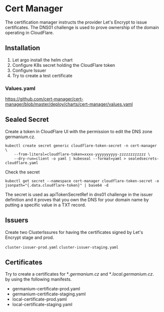 # Cert Manager

The certification manager instructs the provider Let's Encrypt to issue certificates. The DNS01 challenge is used to prove ownership of the domain operating in CloudFlare.

## Installation
1. Let argo install the helm chart
2. Configure K8s secret holding the CloudFlare token
3. Configure Issuer
4. Try to create a test certificate

### Values.yaml
https://github.com/cert-manager/cert-manager/blob/master/deploy/charts/cert-manager/values.yaml


## Sealed Secret

Create a token in CloudFlare UI with the permission to edit the DNS zone germanium.cz.

```
kubectl create secret generic cloudflare-token-secret -n cert-manager \
    --from-literal=cloudflare-token=xxxx-yyyyyyyyyy-zzzzzzzzzzzz \
    --dry-run=client -o yaml | kubeseal --format=yaml > sealedsecrets-cloudflare.yaml
```

Check the secret
```
kubectl get secret --namespace cert-manager cloudflare-token-secret -o jsonpath="{.data.cloudflare-token}" | base64 -d
```

The secret is used as apiTokenSecretRef in dns01 challenge in the issuer definition and it proves that you own the DNS for your domain name by putting a specific value in a TXT record.

## Issuers

Create two ClusterIssures for having the certificates signed by Let's Encrypt stage and prod.

`cluster-issuer-prod.yaml`
`cluster-issuer-staging.yaml`

## Certificates

Try to create a certificates for **.germanium.cz* and **.local.germanium.cz*. by using the following manifests.

- germanium-certificate-prod.yaml
- germanium-certificate-staging.yaml
- local-certificate-prod.yaml
- local-certificate-staging.yaml
